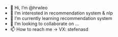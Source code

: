 - 👋 Hi, I’m @hrwleo
- 👀 I’m interested in recommendation system & nlp
- 🌱 I’m currently learning  recommendation system
- 💞️ I’m looking to collaborate on ...
- 📫 How to reach me -> VX: stefenasd

<!---
hrwleo/hrwleo is a ✨ special ✨ repository because its `README.md` (this file) appears on your GitHub profile.
You can click the Preview link to take a look at your changes.
--->
